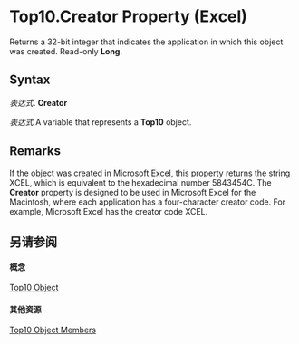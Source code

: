 
# Top10.Creator Property (Excel)

Returns a 32-bit integer that indicates the application in which this object was created. Read-only  **Long**.


## Syntax

 _表达式_. **Creator**

 _表达式_ A variable that represents a **Top10** object.


## Remarks

If the object was created in Microsoft Excel, this property returns the string XCEL, which is equivalent to the hexadecimal number 5843454C. The  **Creator** property is designed to be used in Microsoft Excel for the Macintosh, where each application has a four-character creator code. For example, Microsoft Excel has the creator code XCEL.


## 另请参阅


#### 概念


[Top10 Object](b94f4a4f-564c-d751-2b43-4b9482e048cc.md)
#### 其他资源


[Top10 Object Members](http://msdn.microsoft.com/library/ee94e347-b55a-d7b3-ab2f-26c5698b15cf%28Office.15%29.aspx)